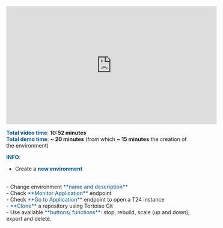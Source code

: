 <html>
 <body>
<iframe width="560" height="315" src="https://www.youtube.com/embed/h5XyQNKvOVI" frameborder="0" allow="accelerometer; autoplay; encrypted-media; gyroscope; picture-in-picture" allowfullscreen></iframe>
 </body>
</html>

<br>

<span style="color:#005294">**Total video time**</span>: **10:52 minutes**
<br>
<span style="color:#005294">**Total demo time**</span>: **~ 20 minutes** (from which **~ 15 minutes** the creation of the environment)

<span style="color:#005294">**INFO**</span>:
<br>
 - Create a <span style="color:#005294">**new environment**</span>
 <br>
 - Change environment <span style="color:#005294">**name and description**</span>
<br>
 - Check <span style="color:#005294">**Monitor Application**</span> endpoint
 <br>
 - Check <span style="color:#005294">**Go to Application**</span> endpoint to open a T24 instance
<br>
 - <span style="color:#005294">**Clone**</span> a repository using Tortoise Git
<br>
 - Use available <span style="color:#005294">**buttons/ functions**</span>: stop, rebuild, scale (up and down), export and delete.